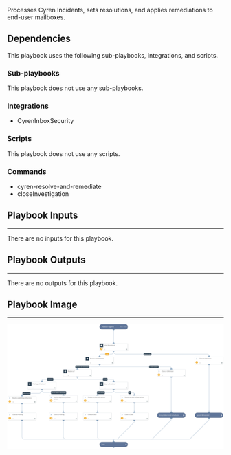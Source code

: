Processes Cyren Incidents, sets resolutions, and applies remediations to end-user mailboxes. 

## Dependencies
This playbook uses the following sub-playbooks, integrations, and scripts.

### Sub-playbooks
This playbook does not use any sub-playbooks.

### Integrations
* CyrenInboxSecurity

### Scripts
This playbook does not use any scripts.

### Commands
* cyren-resolve-and-remediate
* closeInvestigation

## Playbook Inputs
---
There are no inputs for this playbook.

## Playbook Outputs
---
There are no outputs for this playbook.

## Playbook Image
---
![Cyren Inbox Security Default](../doc_files/Cyren_Inbox_Security_playbook_1.png)
